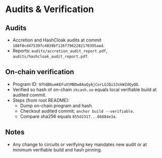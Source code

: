 # Audits & Verification

## Audits
- Accretion and HashCloak audits at commit `188f0cd475397c4039bf126f7962282170395aad`.
- Reports: `audits/accretion_audit_report.pdf`, `audits/hashcloak_audit_report.pdf`.

## On-chain verification
- Program ID: `9fhQBbumKEFuXtMBDw8AaQyAjCorLGJQiS3skWZdQyQD`.
- Verified so hash of on-chain `zkcash.so` equals local verifiable build at audited commit.
- Steps (from root README):
  - Dump on-chain program and hash.
  - Checkout audited commit; `anchor build --verifiable`.
  - Compare sha256 equals `855d2317...66884e3a`.

## Notes
- Any change to circuits or verifying key mandates new audit or at minimum verifiable build and hash pinning.
